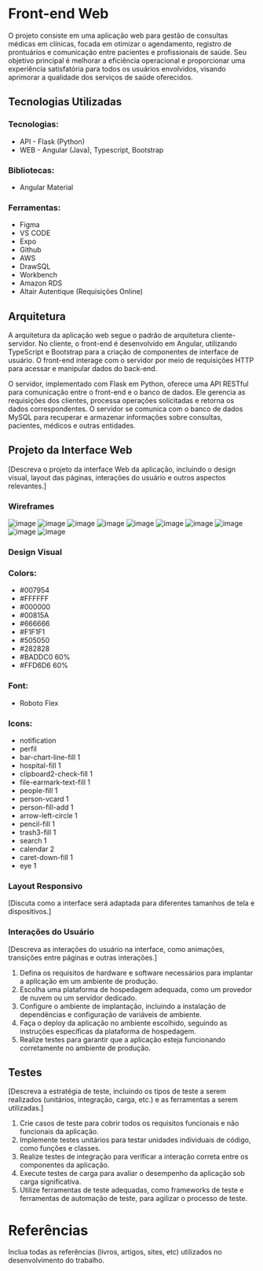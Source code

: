 # Front-end Web

O projeto consiste em uma aplicação web para gestão de consultas médicas em clínicas, focada em otimizar o agendamento, registro de prontuários e comunicação entre pacientes e profissionais de saúde. Seu objetivo principal é melhorar a eficiência operacional e proporcionar uma experiência satisfatória para todos os usuários envolvidos, visando aprimorar a qualidade dos serviços de saúde oferecidos.

## Tecnologias Utilizadas

### Tecnologias: 
* API -  Flask (Python)  
* WEB - Angular (Java), Typescript, Bootstrap 

### Bibliotecas: 
* Angular Material 

### Ferramentas: 
* Figma 
* VS CODE 
* Expo 
* Github 
* AWS
* DrawSQL 
* Workbench 
* Amazon RDS 
* Altair Autentique (Requisições Online)
  
## Arquitetura

A arquitetura da aplicação web segue o padrão de arquitetura cliente-servidor. No cliente, o front-end é desenvolvido em Angular, utilizando TypeScript e Bootstrap para a criação de componentes de interface de usuário. O front-end interage com o servidor por meio de requisições HTTP para acessar e manipular dados do back-end.

O servidor, implementado com Flask em Python, oferece uma API RESTful para comunicação entre o front-end e o banco de dados. Ele gerencia as requisições dos clientes, processa operações solicitadas e retorna os dados correspondentes. O servidor se comunica com o banco de dados MySQL para recuperar e armazenar informações sobre consultas, pacientes, médicos e outras entidades.

## Projeto da Interface Web
[Descreva o projeto da interface Web da aplicação, incluindo o design visual, layout das páginas, interações do usuário e outros aspectos relevantes.]

### Wireframes

![image](https://github.com/ICEI-PUC-Minas-PMV-SI/pmv-si-2024-1-pe6-t2-g5-gestao-de-clinicas-medicas/assets/80932176/4354172c-aed1-406d-a411-8c88ee56aa9d)
![image](https://github.com/ICEI-PUC-Minas-PMV-SI/pmv-si-2024-1-pe6-t2-g5-gestao-de-clinicas-medicas/assets/80932176/4bd9e388-26fa-411e-b55b-a37efb583945)
![image](https://github.com/ICEI-PUC-Minas-PMV-SI/pmv-si-2024-1-pe6-t2-g5-gestao-de-clinicas-medicas/assets/80932176/410bc885-d6fb-4b5c-85da-40e1f14f72ba)
![image](https://github.com/ICEI-PUC-Minas-PMV-SI/pmv-si-2024-1-pe6-t2-g5-gestao-de-clinicas-medicas/assets/80932176/240977f8-3a2f-439d-a004-c3947966db05)
![image](https://github.com/ICEI-PUC-Minas-PMV-SI/pmv-si-2024-1-pe6-t2-g5-gestao-de-clinicas-medicas/assets/80932176/41b061cb-89b3-4247-80cc-29d55eb0cc8b)
![image](https://github.com/ICEI-PUC-Minas-PMV-SI/pmv-si-2024-1-pe6-t2-g5-gestao-de-clinicas-medicas/assets/80932176/8a477da0-7054-465f-b5ea-d873773c7dad)
![image](https://github.com/ICEI-PUC-Minas-PMV-SI/pmv-si-2024-1-pe6-t2-g5-gestao-de-clinicas-medicas/assets/80932176/de65311a-8032-403e-ac47-c341a8dec8c9)
![image](https://github.com/ICEI-PUC-Minas-PMV-SI/pmv-si-2024-1-pe6-t2-g5-gestao-de-clinicas-medicas/assets/80932176/ec6139c0-9297-4fbb-b836-9f22349ca2cc)
![image](https://github.com/ICEI-PUC-Minas-PMV-SI/pmv-si-2024-1-pe6-t2-g5-gestao-de-clinicas-medicas/assets/80932176/6aef3a69-f840-454c-a5b1-b4ddf3012dbe)
![image](https://github.com/ICEI-PUC-Minas-PMV-SI/pmv-si-2024-1-pe6-t2-g5-gestao-de-clinicas-medicas/assets/80932176/76ae47ae-4a72-4099-9d2f-ac35c47c9000)

### Design Visual

### Colors:
* #007954
* #FFFFFF
* #000000
* #00815A
* #666666
* #F1F1F1
* #505050
* #282828
* #BADDC0 60%
* #FFD6D6 60%

### Font:
* Roboto Flex

### Icons:
* notification
* perfil
* bar-chart-line-fill 1
* hospital-fill 1
* clipboard2-check-fill 1
* file-earmark-text-fill 1
* people-fill 1
* person-vcard 1
* person-fill-add 1
* arrow-left-circle 1
* pencil-fill 1
* trash3-fill 1
* search 1
* calendar 2
* caret-down-fill 1
* eye 1

### Layout Responsivo
[Discuta como a interface será adaptada para diferentes tamanhos de tela e dispositivos.]

### Interações do Usuário
[Descreva as interações do usuário na interface, como animações, transições entre páginas e outras interações.]

1. Defina os requisitos de hardware e software necessários para implantar a aplicação em um ambiente de produção.
2. Escolha uma plataforma de hospedagem adequada, como um provedor de nuvem ou um servidor dedicado.
3. Configure o ambiente de implantação, incluindo a instalação de dependências e configuração de variáveis de ambiente.
4. Faça o deploy da aplicação no ambiente escolhido, seguindo as instruções específicas da plataforma de hospedagem.
5. Realize testes para garantir que a aplicação esteja funcionando corretamente no ambiente de produção.

## Testes

[Descreva a estratégia de teste, incluindo os tipos de teste a serem realizados (unitários, integração, carga, etc.) e as ferramentas a serem utilizadas.]

1. Crie casos de teste para cobrir todos os requisitos funcionais e não funcionais da aplicação.
2. Implemente testes unitários para testar unidades individuais de código, como funções e classes.
3. Realize testes de integração para verificar a interação correta entre os componentes da aplicação.
4. Execute testes de carga para avaliar o desempenho da aplicação sob carga significativa.
5. Utilize ferramentas de teste adequadas, como frameworks de teste e ferramentas de automação de teste, para agilizar o processo de teste.

# Referências

Inclua todas as referências (livros, artigos, sites, etc) utilizados no desenvolvimento do trabalho.
